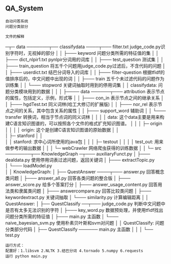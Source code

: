 ## QA_System
    自动问答系统
    问题分类部分

    文件的解释

   ─┬─ data ───────┬── classifydata ────┬─── filter.txt        judge_code.py识别字符时，无视掉的部分
    │              │                    ├─── keyword           问题分类所需的特征值的集
    │              │                    ├─── dict_nlpir1.txt   pynlpir分词用的词库
    │              │                    ├─── test_question     测试集
    │              │                    ├─── train_question    将五千个问题用judge_code.py过滤后，不含代码的问题
    │              │                    ├─── userdict.txt      结巴分词导入的词库
    │              │                    ├─── filter-question   根据tfidf的值排序后的，中文问题中出现的词
    │              │                    ├─── train             五千个未过滤代码的问题作为训练集
    │              │                    └─── stopword          关键词抽取时用到的停用词集
    │              │  classifydata: 问题分类模块用到的数据
    │              │
    │              ├──── data ──────┬─── attribution            表示节点的属性，包括定义，示例，形式等
    │              │                ├─── con_in                 表示节点之间的继承关系
    │              │                ├─── hgdTest.txt            同义词林(哈工大修订的扩展版)
    │              │                ├─── nor_rel                表示节点之间的关系，其中包含关系的属性
    │              │                ├─── support_word           辅助词
    │              │                └─── transfer               转换词，相当于节点词的同义词林
    │              │
    │              │  data: 这个data主要是用来构建C语言知识图谱的，可以按照各个文件的格式扩充知识图谱。
    │              │ 
    │              ├─ origin
    │              │
    │              │  origin: 这个是创建C语言知识图谱的原始数据
    │              │  
    │              ├─ stanford
    │              │  
    │              │  stanford: 求中心词所使用的java包
    │              │
    │              ├─ testout
    │              │
    │              │  test_out: 用来做参考的输出数据
    │              │
    │              └─ webCrawler 网络爬虫获得的训练数据
    │
    │
    └─ src ────────┬── KnowledgeGraph ─┬─── auxiliaryFunct.py
                   │                   ├─── dealdata.py       使用停用词表过滤问题，返回关键词
                   │                   ├─── extractTopic.py   
                   │                   └─── loadModel.py      
                   │
                   │   KnowledgeGraph:
                   │
                   ├── QuestAnswer ────┬─── answer.py                  回答概念类问题
                   │                   ├─── answer_all.py              回答各类问题的整合版
                   │                   ├─── answer_score.py            给多个答案打分
                   │                   ├─── answer_usage_content.py    回答用法类和隶属类问题
                   │                   ├─── answercompare.py           回答比较类问题
                   │                   ├─── keywordextract.py          关键词抽取
                   │                   └─── similarity.py              计算编辑距离
                   │
                   │   QuestAnswer: 
                   │
                   ├── QuestClassify ──┬─── judge_code.py           判断中文问题中是否有太多无法识别的字符
                   │                   ├─── key_word.py             数据预处理，并使用tfidf找出问题分类所需的特征值
                   │                   ├─── main.py                 主函数
                   │                   └─── naive_bayesian_svm.py   使用朴素贝叶斯和svm对问题
                   │ 
                   │  QuestClassify: 问题分类部分代码
                   │ 
                   ├── QuestClassify ────── main.py                 主函数
                   │
                   │
                   │ 
                   └── test.py


    运行方式：
    配置好：1.libsvm 2.NLTK 3.结巴分词 4.tornado 5.numpy 6.requests
    运行 python main.py
